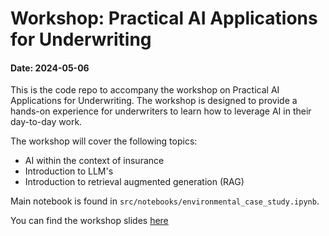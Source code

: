 # Workshop: Practical AI Applications for Underwriting
#### Date: 2024-05-06

This is the code repo to accompany the workshop on Practical AI Applications for Underwriting. The workshop is designed to provide a hands-on experience for underwriters to learn how to leverage AI in their day-to-day work. 

The workshop will cover the following topics:
- AI within the context of insurance 
- Introduction to LLM's
- Introduction to retrieval augmented generation (RAG)

Main notebook is found in `src/notebooks/environmental_case_study.ipynb`. 

You can find the workshop slides [here](https://1drv.ms/p/c/4bff9d310d468c21/Eb58pXFHEApCuE7tXD2aMEsBJ6IhXSwOXKOJoH91PzfEcQ)

